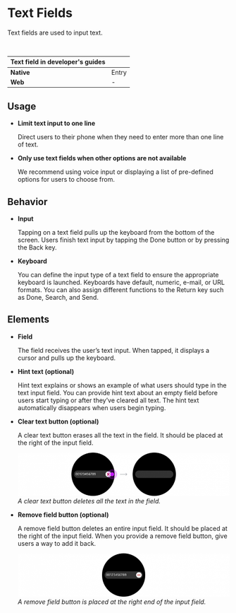 # Text Fields

Text fields are used to input text.

 

|**Text field** in developer's guides|          |
|----------|----------|
|**Native**|Entry     |
|**Web**   |-         |

## Usage

-   **Limit text input to one line**

    Direct users to their phone when they need to enter more than one line of text.

-   **Only use text fields when other options are not available**

    We recommend using voice input or displaying a list of pre-defined options for users to choose from.

## Behavior

-   **Input**

    Tapping on a text field pulls up the keyboard from the bottom of the screen. Users finish text input by tapping the Done button or by pressing the Back key.

-   **Keyboard**

    You can define the input type of a text field to ensure the appropriate keyboard is launched. Keyboards have default, numeric, e-mail, or URL formats. You can also assign different functions to the Return key such as Done, Search, and Send.

## Elements

-   **Field**

    The field receives the user’s text input. When tapped, it displays a cursor and pulls up the keyboard.

-   **Hint text (optional)**

    Hint text explains or shows an example of what users should type in the text input field. You can provide hint text about an empty field before users start typing or after they’ve cleared all text. The hint text automatically disappears when users begin typing.


-   **Clear text button (optional)**

    A clear text button erases all the text in the field. It should be placed at the right of the input field.

     ![](media/ui_components_10.7.3_1-850x174.png)  
    *A clear text button deletes all the text in the field.*

-   **Remove field button (optional)**

    A remove field button deletes an entire input field. It should be placed at the right of the input field. When you provide a remove field button, give users a way to add it back.

    ![](media/ui_components_10.7.3_2-850x174.png)  
    *A remove field button is placed at the right end of the input field.*
